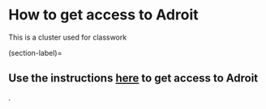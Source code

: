 # How to get access to Adroit

This is a cluster used for classwork

(section-label)=
## Use the instructions [here](https://researchcomputing.princeton.edu/systems/adroit#access) to get  access to Adroit

.
